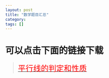 ```yaml
---
layout: post
title: "数学题目汇总"
category: 
tags: []
---
```

# 可以点击下面的链接下载 #

>[<font color=red size=5>平行线的判定和性质</font>](https://pan.baidu.com/s/1BlwDAMgTOzcLq8XtnE2Ifg)